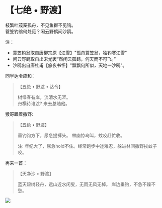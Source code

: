 # 【七绝 • 野渡】

枝繁叶茂笼孤舟，不见鱼群不见钩。  
蓑笠钓翁何处觅？闲云野鹤问沙鸥。

注：
- 蓑笠钓翁取自唐柳宗原【江雪】"孤舟蓑笠翁，独钓寒江雪"
- 闲云野鹤取自出宋尤袤“然闲云孤鹤，何天而不可飞。”
- 沙鸥出自唐杜甫【旅夜书怀】"飘飘何所似，天地一沙鸥"。

同学达令应和：

> 【五绝 • 野渡 • 达令】
> 
> 树绿春有岸，流清水无涯。  
> 舟横待谁渡? 来去总随他。

猴哥跟着撒野:

> 【五绝 • 野渡】
>
> 垂钓钩方下，尿急提裤头。
> 林幽惊鸟叫，蚊咬赶忙收。
>
> 注: 年纪大了，尿急hold不住。经常跑步中途难忍，躲进林间撒野挨蚊子咬。

再来一首：

>【天净沙 • 野渡】
>
> 蓝天碧树轻舟，远山近水闲叟，无雨无风无棹。
> 岸边垂钓，不急不躁不愁。




![](22.jpg)
